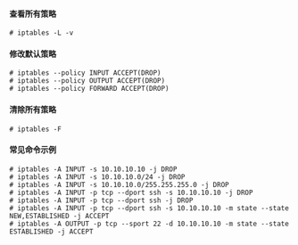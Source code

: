 #### 查看所有策略
```console
# iptables -L -v
```

#### 修改默认策略
```console
# iptables --policy INPUT ACCEPT(DROP)
# iptables --policy OUTPUT ACCEPT(DROP)
# iptables --policy FORWARD ACCEPT(DROP)
```

#### 清除所有策略
```console
# iptables -F
```

#### 常见命令示例
```console
# iptables -A INPUT -s 10.10.10.10 -j DROP
# iptables -A INPUT -s 10.10.10.0/24 -j DROP
# iptables -A INPUT -s 10.10.10.0/255.255.255.0 -j DROP
# iptables -A INPUT -p tcp --dport ssh -s 10.10.10.10 -j DROP
# iptables -A INPUT -p tcp --dport ssh -j DROP
# iptables -A INPUT -p tcp --dport ssh -s 10.10.10.10 -m state --state NEW,ESTABLISHED -j ACCEPT
# iptables -A OUTPUT -p tcp --sport 22 -d 10.10.10.10 -m state --state ESTABLISHED -j ACCEPT
```
